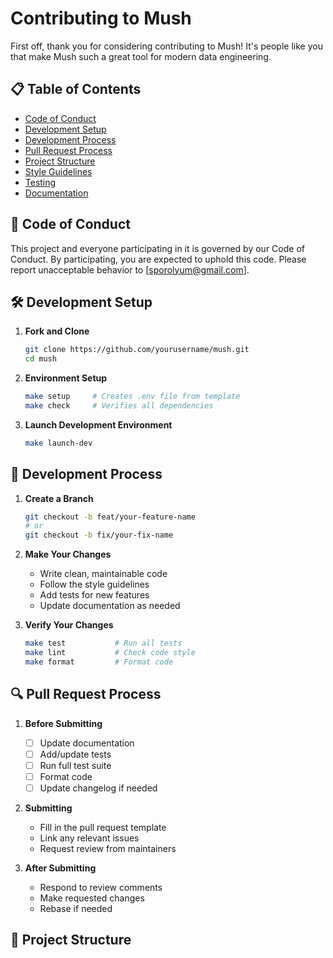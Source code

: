 # Contributing to Mush

First off, thank you for considering contributing to Mush! It's people like you that make Mush such a great tool for modern data engineering.

## 📋 Table of Contents

- [Code of Conduct](#code-of-conduct)
- [Development Setup](#development-setup)
- [Development Process](#development-process)
- [Pull Request Process](#pull-request-process)
- [Project Structure](#project-structure)
- [Style Guidelines](#style-guidelines)
- [Testing](#testing)
- [Documentation](#documentation)

## 🤝 Code of Conduct

This project and everyone participating in it is governed by our Code of Conduct. By participating, you are expected to uphold this code. Please report unacceptable behavior to [sporolyum@gmail.com].

## 🛠️ Development Setup

1. **Fork and Clone**
   ```bash
   git clone https://github.com/yourusername/mush.git
   cd mush
   ```

2. **Environment Setup**
   ```bash
   make setup     # Creates .env file from template
   make check     # Verifies all dependencies
   ```

3. **Launch Development Environment**
   ```bash
   make launch-dev
   ```

## 🔄 Development Process

1. **Create a Branch**
   ```bash
   git checkout -b feat/your-feature-name
   # or
   git checkout -b fix/your-fix-name
   ```

2. **Make Your Changes**
   - Write clean, maintainable code
   - Follow the style guidelines
   - Add tests for new features
   - Update documentation as needed

3. **Verify Your Changes**
   ```bash
   make test           # Run all tests
   make lint           # Check code style
   make format         # Format code
   ```

## 🔍 Pull Request Process

1. **Before Submitting**
   - [ ] Update documentation
   - [ ] Add/update tests
   - [ ] Run full test suite
   - [ ] Format code
   - [ ] Update changelog if needed

2. **Submitting**
   - Fill in the pull request template
   - Link any relevant issues
   - Request review from maintainers

3. **After Submitting**
   - Respond to review comments
   - Make requested changes
   - Rebase if needed

## 📁 Project Structure